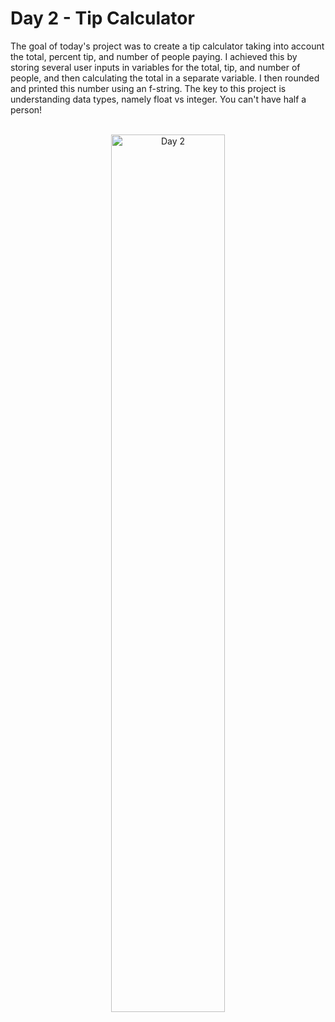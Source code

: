 <h1>Day 2 - Tip Calculator</h1>
The goal of today's project was to create a tip calculator taking into account the total, percent tip, and number of people paying. I achieved this by storing several user inputs in variables for the total, tip, and number of people, and then calculating the total in a separate variable. I then rounded and printed this number using an f-string. The key to this project is understanding data types, namely float vs integer. You can't have half a person!
<br />
<br />
<p align="center">
<img src="https://i.imgur.com/qPsGDez.png" height="60%" width="60%" alt="Day 2"/>
</p>
